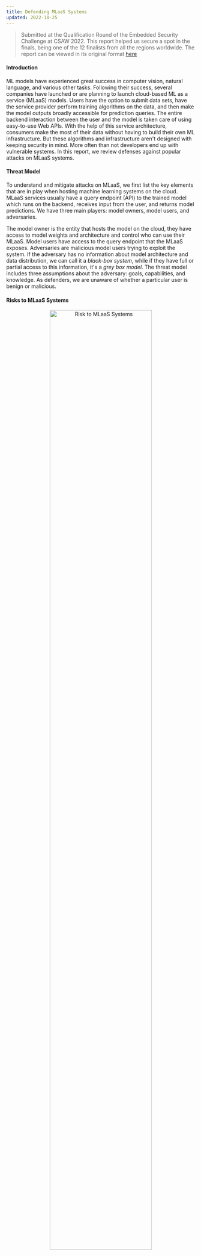 ```yaml
---
title: Defending MLaaS Systems
updated: 2022-10-25
---
```


> Submitted at the Qualification Round of the Embedded Security Challenge at CSAW 2022. This report helped us secure a spot in the finals, being one of the 12 finalists from all the regions worldwide. The report can be viewed in its original format [here](  )

#### Introduction

ML models have experienced great success in computer vision, natural language, and various other tasks. Following their success, several companies have launched or are planning to launch cloud-based ML as a service (MLaaS) models. Users have the option to submit data sets, have the service provider perform training algorithms on the data, and then make the model outputs broadly accessible for prediction queries. The entire backend interaction between the user and the model is taken care of using easy-to-use Web APIs. With the help of this service architecture, consumers make the most of their data without having to build their own ML infrastructure. But these algorithms and infrastructure aren't designed with keeping security in mind. More often than not developers end up with vulnerable systems. In this report, we review defenses against popular attacks on MLaaS systems.

#### Threat Model

To understand and mitigate attacks on MLaaS, we first list the key elements that are in play when hosting machine learning systems on the cloud. MLaaS services usually have a query endpoint (API) to the trained model which runs on the backend, receives input from the user, and returns model predictions. We have three main players: model owners, model users, and adversaries.

The model owner is the entity that hosts the model on the cloud, they have access to model weights and architecture and control who can use their MLaaS. Model users have access to the query endpoint that the MLaaS exposes. Adversaries are malicious model users trying to exploit the system. If the adversary has no information about model architecture and data distribution, we can call it a _black-box system_, while if they have full or partial access to this information, it's a _grey box model_. The threat model includes three assumptions about the adversary: goals, capabilities, and knowledge. As defenders, we are unaware of whether a particular user is benign or malicious.

#### Risks to MLaaS Systems

<center>
<figure>
  <img src="../../assets/tesla_speed_limit.png" alt="Risk to MLaaS Systems" style="width:80%">
</figure>
</center>

MLaaS systems face a variety of risks from adversaries. Consider the recent event where McAfee security researchers placed black electrical tape over part of a 35mph speed limit sign to extend the middle of the “3” slightly. The camera in the automobile misunderstood the sign as 85 mph due to this minor modification. The cruise control system then immediately accelerated towards this target. [^1]

- _Evasion Attacks:_
The above example is a typical case of a carefully crafted Evasion attack, where the adversary can get the model to misclassify an example by manipulating attack samples. The motivation behind these kinds of attacks can be anything from escaping a spam classifier to causing human damage.

- _Extraction Attacks:_
Evasion is not the only way to exploit/leak data from a model. We have model Extraction attacks where adversaries craft clever examples to extract the learned weights from a model and then reconstruct a _student_ model that can match the _teacher's_ performance to a remarkable level. The main objective of these attacks is to save resources for training gigantic models, having to pay for the service and rather _steal_ it from your competitors.

- _Other risks:_
Other minor attacks include membership inference attacks and poisoning attacks, where the adversary tricks the model into revealing whether a certain datapoint was used to train a model or not and if the adversary can inject malicious data to your training pool to get the model to learn something it was intended to learn respectively.

#### Defenses Against Evasion

_**Technique 1: Adversarial Training**_

Adversarial training uses the Fast Gradient Sign Method [^2] within the objective function to regularize the model effectively. The objective function, defined in the equation, can be viewed as considering the worst case error (when the attacker perturbs the data) and minimizing it by adding to it. As reported by Goodfellow et al., the error rate on adversarial samples reduced from 89.4% down to 17.9% on the MNIST dataset after Adversarial Training which demonstrates the robustness achieved by the defense. 

$$ \bar J(\theta, x, y) = \alpha J(\theta, x, y) + (1 - \alpha)J(\theta, x + \epsilon \text{sign} (\nabla_xJ(\theta, x, y)) \label{at} $$

_**Technique 2: Minimizing Adversarial Risk**_

To train classifiers that are robust to evasion attacks, we need to estimate the performance of the classifier when it is exposed to adversaries. We first differentiate between traditional risk and adversarial risk. The _traditional risk_ and _adversarial risk_ of a classifier are defined below.

$$ R(h_\theta) = \mathbf{E}_{(x,y)\sim\mathcal{D}}[\ell(h_\theta(x)),y)] \label{trad_risk} $$

$$ R_{\mathrm{adv}}(h_\theta) = \mathbf{E}_{(x,y)\sim\mathcal{D}}\left[\max_{\delta \in \Delta(x)} \ell(h_\theta(x + \delta)),y) \right ] \label{adv_risk} $$

where $$\mathcal{D}$$ denotes the true distribution and $$\Delta(x)$$ denotes the allowable perturbation region on the sample. Classifiers robust to adversarial attacks are trained by minimizing adversarial risk forming a min-max objective as stated in Madry et al. [^3]. With this objective in mind, the optimization can be split into:

- _Inner Maximization_: This can be solved by first attacking the model to generate adversarial samples which are done by computing the gradient with respect to the perturbation $$\delta$$  itself and performing gradient descent to maximize the objective. The Fast Gradient Sign Method [^2] adjusts the perturbation in the direction of the gradient $$g$$. The sign of this gradient is used to generate the adversarial sample. Projected Gradient Descent [^3] works similarly, except that it does not use the sign and projects the perturbations onto a ball of interest (usually $$l_\infty$$ or $$l_2$$).

- _Outer Minimization_: This step is crucial to obtaining robust classifiers. Here we minimize the adversarial loss, which represents the worst-case loss that the network can encounter if it is exposed by adversaries (equivalently the inner minimization). The minimization can be achieved using standard optimizers such as SGD and Adam.

The key aspect of adversarial training is to incorporate a strong attack into the inner maximization procedure.

_**Technique 3: Defensive Distillation**_

Defensive distillation [^4] increases the robustness of deep neural networks by altering their last layer. The last layer is the temperature softmax (inputs to the softmax are divided by factor $T$ temperature). Defensive distillation can be stated as a three-step procedure:

- A neural network $$f$$ is trained, with the temperature of the final layer softmax being greater than 1.

- This neural network is used to infer predictions on the dataset, forming a new dataset. We now have class probability vectors instead of hard classes associated with each training data point

- A new instance of $$f$$ is trained using the dataset prepared in step 2 at the same temperature as the first neural network.

Training a network with this explicit relative information about classes prevents models from fitting too tightly to the data, and contributes to a better generalization around training points.

#### Defenses Against Extraction

_**Technique 1: Deceptive Perturbation and Prediction Poisoning**_

Deceptive Perturbation technique [^5] perturbs the softmax activation function which generates confidence scores. They add smart noise to the output probability vector which maintains the output class label and does not harm the accuracy. The noise added is such that in an attack attempt, it _maximizes_ the loss of the extracted model thus slowing down the model stealing attack. With the above constraints, they obtain the Reverse Sigmoid perturbation. This perturbation, when added to an existing neural network with a Sigmoid layer results in the final activation being non-invertible, hence making the inversion (extraction) attack very difficult. The Sigmoid, Reverse Sigmoid and its combination have been depicted in the figure below 

<center>
<figure>
  <img src="../../assets/reverse_sigmoid.png" alt="Reverse Sigmoid" style="width:80%">
</figure>
</center>

Orekondy et al. [^6] propose using prediction poisoning to throw the attacker off the mark. They perturb the prediction in a controlled setting such that it still remains useful for the benign model user while making it difficult for an adversary to use it for model extraction. A common denominator of many attacks is estimating and using the first-order approximation of the empirical loss. To counter this, we perturb the prediction vector such that the resulting gradient signal maximally deviates from the original gradient while keeping the perturbation inside allowable perturbation reigon and keeping it meaningful for benign user. it meaningful for casual users. They show that this problem reduces to a non-standard, non-convex constrained maximization objective. 

_**Technique 2: Detecting and Rejecting Adversarial Queries**_

Model extraction attacks with no access to the training data generate synthetic data to train the clone model. This can be generated using Generative Adversarial Networks or using Jacobian Based Data Augmentation Techniques. These queries are termed as adversarial queries.

Juuti et al. [^7] proposed that adversarial queries with the target of exploring decision boundaries will have an unnatural distribution. We expect an innocent model user's queries to be distributed in a normal way but to probe the input space as effectively as possible and collect as much information as possible, the adversary artificially controls the distance between subsequent synthetic searches. Adversaries are also expected to use a combined query distribution of natural and synthetic samples all coming from different distributions. Common attack techniques have their  query distribution which deviates a lot from the normal distribution. _PRADA_ (Protecting Against DNN Model Stealing Attacks) tries and detects a deviation of search queries from a normal distribution and based on that rejects adversarial attacks.

The detection criterion starts with calculating the minimum distance between a new queried sample and all the previous samples that have been queried. These minimum distances are stored in a set. The detection is based on how closely the distances in the set fit the normal distribution. Several metrics such as the Shapiro-Wilk test statistic exist to perform this normality test. If the test statistic is below a threshold, an attack is considered to occur.

Another detection strategy known as _Forgotten Siblings_, proposed by Quiring et al. [^8], can defend models with linearly separable classes. It uses the closeness to the decision boundary as a metric to detect an extraction attack against a decision tree. As discussed in the preceding paragraph, adversaries generate synthetic data closer to the boundary to learn the boundary closely. This feature is exploited by the defense and a margin is set along the boundary. If a high ratio of queries lies within the security margin defined, an attack is detected and can be avoided.

_**Technique 3: Model extraction warnings**_

Another class of defense strategies expects the model owner to record and analyze the query and response streams of both individual and colluding model users. If this _monitor_ detects any malicious behavior, it will warn/reject the query inflow. Kesarwani et al. [^9] present such an approach. The crux is to limit the amount of information learned by any user to a safe level. The monitor computes the _information gain_ of the users based on their queries received thus far. In order to do this, it uses a validation set, $$\mathrm{S}$$, supplied by the model owner that has a distribution similar to the training set. Generalizing on this metric, we define a metric called the information gain of a decision tree $$\mathrm{T}$$ with respect to a given validation set $$\mathrm{S}$$. This is an accurate descriptor of the reduction in entropy of a training set when the user makes a prediction according to the information he currently has.

$$ I G_{\text {tree }}(S, T)=\operatorname{Entropy}(S)-\sum_{l \in l e a f(T)} \frac{\left|S_l\right|}{|S|} \operatorname{Entropy}\left(S_l\right) $$

Similarly, one can apply the equation to compute the information gain of the model owners source decision tree $$T_O$$ as $$I G_{\text {tree }}\left(S, T_O\right)$$. It was observed that information gain accurately captures the learning rate of the user’s model.

A model owner is also concerned about if any $$k$$ of the $$n$$ users accessing the deployed model are colluding to extract it. The approach used for a single user can be extended to prevent against this too. We can greedily keep a tab on the k users with the highest information gain and using their combined query data, build an information gain tree. If this shoots above the acceptable limit, we start greedily refusing queries from the most learned users.

_**Technique 4: Label Smoothing and Logit squeezing**_

Label smoothing [^10] converts one-hot label vectors to _warm_ label vectors. We apply this trick to represent a low-confidence classification, which forces the classifier to produce small logit gaps. Label smoothing is a general regularisation trick used in the training of ML models.

$$ \boldsymbol{y}_{w a r m}=\boldsymbol{y}_{h o t}-\alpha \times\left(\boldsymbol{y}_{h o t}-\frac{1}{N_c}\right) $$

Logit Squeezing [^10] is another way of forcing the model to produce low-confidence logits. We add a regularization term to the training objective that penalizes large logits.

$$ \underset{\boldsymbol{\theta}}{\operatorname{minimize}} \sum_k L\left(\boldsymbol{\theta}, X_k, Y_k\right)+\beta\left\|\boldsymbol{z}\left(X_k\right)\right\|_F $$

Lee et al. [^11] showed that aggressive logit squeezing with squeezing parameters $$\beta = 10$$ and $$\alpha = 20$$ leads to the training of a more robust model than is competitive with adversarially trained models when attacked with PGD-20. Interestingly, it also achieves higher test accuracy on clean examples.


[^1]: https://thenextweb.com/news/some-teslas-have-been-tricked-into-speeding-by-tape-stuck-on-road-signs
[^2]: I. J. Goodfellow, J. Shlens, C. Szegedy, ‘Explaining and Harnessing Adversarial Examples’. arXiv, 2014.
[^3]: A. Madry, A. Makelov, L. Schmidt, D. Tsipras, A. Vladu, ‘Towards Deep Learning Models Resistant to Adversarial Attacks’. arXiv, 2017.
[^4]: N. Papernot, P. McDaniel, X. Wu, S. Jha, A. Swami, ‘Distillation as a Defense to Adversarial Perturbations against Deep Neural Networks’. arXiv, 2015
[^5]: T. Lee, B. Edwards, I. Molloy, D. Su, ‘Defending Against Machine Learning Model Stealing Attacks Using Deceptive Perturbations’. arXiv, 2018.
[^6]: T. Orekondy, B. Schiele, M. Fritz, ‘Prediction Poisoning: Towards Defenses Against DNN Model Stealing Attacks’, ICLR, 2020
[^7]: M. Juuti, S. Szyller, A. Dmitrenko, S. Marchal, N. Asokan, ‘PRADA: Protecting against DNN Model Stealing Attacks’, CoRR, abs/1805.02628, 2018
[^8]: E. Quiring, D. Arp, and K. Rieck, “Forgotten siblings: Unifying attacks on machine learning and digital watermarking,” in 2018 IEEE European Symposium on Security and Privacy (EuroS\&P), 2018, pp. 488–502
[^9]: M. Kesarwani, B. Mukhoty, V. Arya, S. Mehta, ‘Model Extraction Warning in MLaaS Paradigm’. arXiv, 2017
[^10]: A. Shafahi, A. Ghiasi, F. Huang, T. Goldstein, ‘Label Smoothing and Logit Squeezing: A Replacement for Adversarial Training?’ arXiv, 2019.
[^11]: T. Lee B. Edwards, I. M. Molloy, D. Su, ‘Defending Against Neural Network Model Stealing Attacks Using Deceptive Perturbations’. IEEE Security and Privacy, 2019.